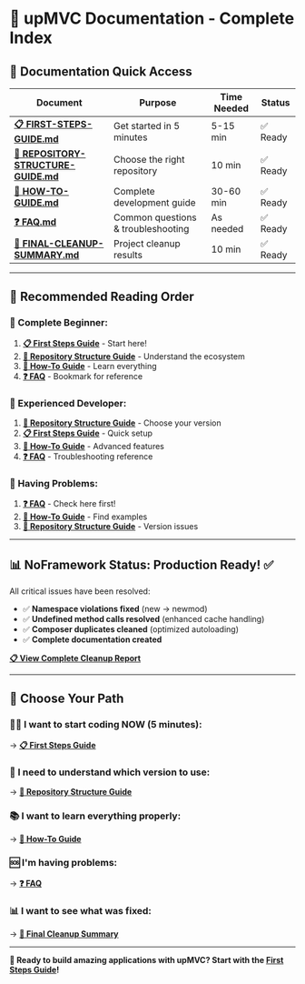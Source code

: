# 📖 upMVC Documentation - Complete Index

## 🎯 **Documentation Quick Access**

| Document | Purpose | Time Needed | Status |
|----------|---------|-------------|--------|
| **[📋 FIRST-STEPS-GUIDE.md](FIRST-STEPS-GUIDE.md)** | Get started in 5 minutes | 5-15 min | ✅ Ready |
| **[📁 REPOSITORY-STRUCTURE-GUIDE.md](REPOSITORY-STRUCTURE-GUIDE.md)** | Choose the right repository | 10 min | ✅ Ready |
| **[📘 HOW-TO-GUIDE.md](HOW-TO-GUIDE.md)** | Complete development guide | 30-60 min | ✅ Ready |
| **[❓ FAQ.md](FAQ.md)** | Common questions & troubleshooting | As needed | ✅ Ready |
| **[🎉 FINAL-CLEANUP-SUMMARY.md](FINAL-CLEANUP-SUMMARY.md)** | Project cleanup results | 10 min | ✅ Ready |

---

## 🚀 **Recommended Reading Order**

### **👶 Complete Beginner:**
1. **[📋 First Steps Guide](FIRST-STEPS-GUIDE.md)** - Start here!
2. **[📁 Repository Structure Guide](REPOSITORY-STRUCTURE-GUIDE.md)** - Understand the ecosystem
3. **[📘 How-To Guide](HOW-TO-GUIDE.md)** - Learn everything
4. **[❓ FAQ](FAQ.md)** - Bookmark for reference

### **🔧 Experienced Developer:**
1. **[📁 Repository Structure Guide](REPOSITORY-STRUCTURE-GUIDE.md)** - Choose your version
2. **[📋 First Steps Guide](FIRST-STEPS-GUIDE.md)** - Quick setup
3. **[📘 How-To Guide](HOW-TO-GUIDE.md)** - Advanced features
4. **[❓ FAQ](FAQ.md)** - Troubleshooting reference

### **🚨 Having Problems:**
1. **[❓ FAQ](FAQ.md)** - Check here first!
2. **[📘 How-To Guide](HOW-TO-GUIDE.md)** - Find examples
3. **[📁 Repository Structure Guide](REPOSITORY-STRUCTURE-GUIDE.md)** - Version issues

---

## 📊 **NoFramework Status: Production Ready! ✅**

All critical issues have been resolved:
- ✅ **Namespace violations fixed** (new → newmod)
- ✅ **Undefined method calls resolved** (enhanced cache handling)
- ✅ **Composer duplicates cleaned** (optimized autoloading)
- ✅ **Complete documentation created**

**[📋 View Complete Cleanup Report](FINAL-CLEANUP-SUMMARY.md)**

---

## 🎯 **Choose Your Path**

### **🏃‍♂️ I want to start coding NOW (5 minutes):**
→ **[📋 First Steps Guide](FIRST-STEPS-GUIDE.md)**

### **🤔 I need to understand which version to use:**
→ **[📁 Repository Structure Guide](REPOSITORY-STRUCTURE-GUIDE.md)**

### **📚 I want to learn everything properly:**
→ **[📘 How-To Guide](HOW-TO-GUIDE.md)**

### **🆘 I'm having problems:**
→ **[❓ FAQ](FAQ.md)**

### **📊 I want to see what was fixed:**
→ **[🎉 Final Cleanup Summary](FINAL-CLEANUP-SUMMARY.md)**

---

**🚀 Ready to build amazing applications with upMVC? Start with the [First Steps Guide](FIRST-STEPS-GUIDE.md)!**